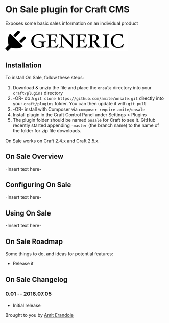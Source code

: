 # On Sale plugin for Craft CMS

Exposes some basic sales information on an individual product

![Screenshot](resources/screenshots/plugin_logo.png)

## Installation

To install On Sale, follow these steps:

1. Download & unzip the file and place the `onsale` directory into your `craft/plugins` directory
2.  -OR- do a `git clone https://github.com/amite/onsale.git` directly into your `craft/plugins` folder.  You can then update it with `git pull`
3.  -OR- install with Composer via `composer require amite/onsale`
4. Install plugin in the Craft Control Panel under Settings > Plugins
5. The plugin folder should be named `onsale` for Craft to see it.  GitHub recently started appending `-master` (the branch name) to the name of the folder for zip file downloads.

On Sale works on Craft 2.4.x and Craft 2.5.x.

## On Sale Overview

-Insert text here-

## Configuring On Sale

-Insert text here-

## Using On Sale

-Insert text here-

## On Sale Roadmap

Some things to do, and ideas for potential features:

* Release it

## On Sale Changelog

### 0.01 -- 2016.07.05

* Initial release

Brought to you by [Amit Erandole](github.com/amite)

